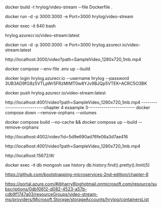  docker build -t hrylog/video-stream --file Dockerfile .

 docker run -d -p 3000:3000 -e Port=3000 hrylog/video-stream

 docker exec -it 640 bash  


 hrylog.azurecr.io/video-stream:latest

 docker run -d -p 3000:3000 -e Port=3000  hrylog.azurecr.io/video-stream:latest


 http://localhost:3000/video?path=SampleVideo_1280x720_1mb.mp4


docker compose --env-file .env up --build

 docker login hrylog.azurecr.io --username hrylog --password 3UB3AD9fG8z5VTLpWr5FRzMtMT0w8YJv9BJQp5VTEK+ACRC5O3BK

 docker push hrylog.azurecr.io/video-stream:latest 

 http://localhost:4001/video?path=SampleVideo_1280x720_1mb.mp4
----------------------------chapter 4 exaample 3------------------------
 docker compose down --remove-orphans --volumes

docker compose build --no-cache && docker compose up --build --remove-orphans

http://localhost:4002/video?id=5d9e690ad76fe06a3d7ae416

http://localhost:4001/video?path=SampleVideo_1280x720_1mb.mp4

http://localhost:15672/#/

docker exec -it db mongosh
use history
db.history.find().pretty().limit(5)






https://github.com/bootstrapping-microservices-2nd-edition/chapter-6

https://portal.azure.com/#@harry8loghotmail.onmicrosoft.com/resource/subscriptions/0db10612-d082-4523-a57b-cdb9f1747a03/resourceGroups/video-stream-ms/providers/Microsoft.Storage/storageAccounts/hrylog/containersList


